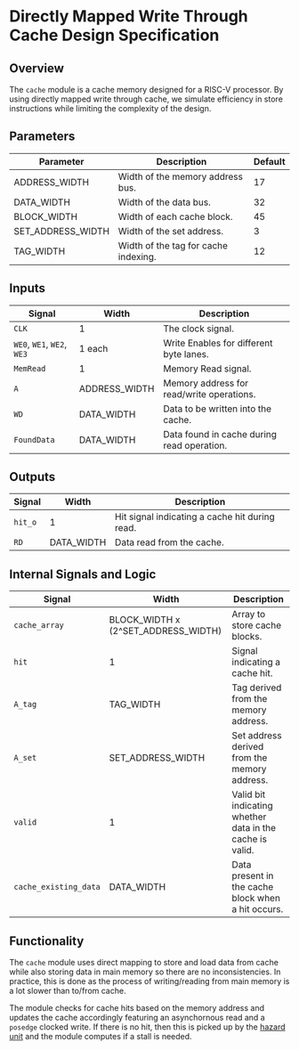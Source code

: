 # Directly Mapped Write Through Cache Design Specification

## Overview

The `cache` module is a cache memory designed for a RISC-V processor. By using directly mapped write through cache, we simulate efficiency in store instructions while limiting the complexity of the design. 

## Parameters
| Parameter           | Description                           | Default |
|---------------------|---------------------------------------|---------|
| ADDRESS_WIDTH       | Width of the memory address bus.       | 17      |
| DATA_WIDTH          | Width of the data bus.                 | 32      |
| BLOCK_WIDTH         | Width of each cache block.             | 45      |
| SET_ADDRESS_WIDTH   | Width of the set address.              | 3       |
| TAG_WIDTH           | Width of the tag for cache indexing.   | 12      |

## Inputs
| Signal              | Width | Description                                              |
|---------------------|-------|----------------------------------------------------------|
| `CLK`               | 1     | The clock signal.                                        |
| `WE0`, `WE1`, `WE2`, `WE3` | 1 each | Write Enables for different byte lanes.            |
| `MemRead`           | 1     | Memory Read signal.                                     |
| `A`                 | ADDRESS_WIDTH | Memory address for read/write operations.        |
| `WD`                | DATA_WIDTH | Data to be written into the cache.                |
| `FoundData`         | DATA_WIDTH | Data found in cache during read operation.        |

## Outputs
| Signal              | Width | Description                                              |
|---------------------|-------|----------------------------------------------------------|
| `hit_o`             | 1     | Hit signal indicating a cache hit during read.           |
| `RD`                | DATA_WIDTH | Data read from the cache.                           |

## Internal Signals and Logic
| Signal                      | Width | Description                                              |
|-----------------------------|-------|----------------------------------------------------------|
| `cache_array`               | BLOCK_WIDTH x (2^SET_ADDRESS_WIDTH) | Array to store cache blocks.              |
| `hit`                       | 1     | Signal indicating a cache hit.                           |
| `A_tag`                     | TAG_WIDTH | Tag derived from the memory address.                |
| `A_set`                     | SET_ADDRESS_WIDTH | Set address derived from the memory address. |
| `valid`                     | 1     | Valid bit indicating whether data in the cache is valid.  |
| `cache_existing_data`       | DATA_WIDTH | Data present in the cache block when a hit occurs.   |

## Functionality
The `cache` module uses direct mapping to store and load data from cache while also storing data in main memory so there are no inconsistencies. In practice, this is done as the process of writing/reading from main memory is a lot slower than to/from cache. 

The module checks for cache hits based on the memory address and updates the cache accordingly featuring an asynchornous read and a `posedge` clocked write. If there is no hit, then this is picked up by the [hazard unit](/rtl/hazard_unit/) and the module computes if a stall is needed. 